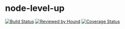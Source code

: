 # node-level-up

[![Build Status](https://travis-ci.com/bdushimi/node-level-up.svg?branch=master)](https://travis-ci.com/bdushimi/node-level-up)
[![Reviewed by Hound](https://img.shields.io/badge/Reviewed%20by-Hound-green.svg)](https://houndci.com)
[![Coverage Status](https://coveralls.io/repos/github/bdushimi/node-level-up/badge.svg?branch=master)](https://coveralls.io/github/bdushimi/node-level-up?branch=master)
